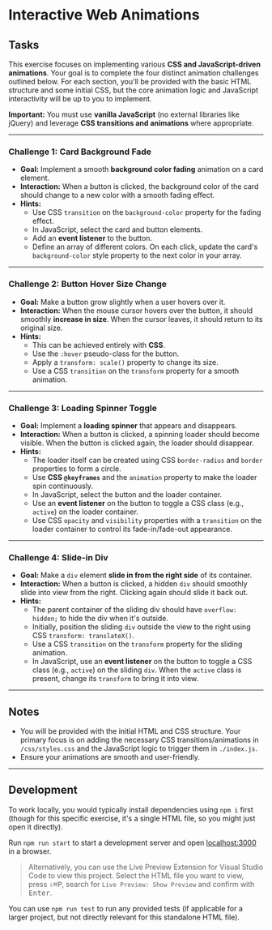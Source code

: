 # Interactive Web Animations

## Tasks

This exercise focuses on implementing various **CSS and JavaScript-driven animations**. Your goal is to complete the four distinct animation challenges outlined below. For each section, you'll be provided with the basic HTML structure and some initial CSS, but the core animation logic and JavaScript interactivity will be up to you to implement.

**Important:** You must use **vanilla JavaScript** (no external libraries like jQuery) and leverage **CSS transitions and animations** where appropriate.

---

### Challenge 1: Card Background Fade

* **Goal:** Implement a smooth **background color fading** animation on a card element.
* **Interaction:** When a button is clicked, the background color of the card should change to a new color with a smooth fading effect.
* **Hints:**
  * Use CSS `transition` on the `background-color` property for the fading effect.
  * In JavaScript, select the card and button elements.
  * Add an **event listener** to the button.
  * Define an array of different colors. On each click, update the card's `background-color` style property to the next color in your array.

---

### Challenge 2: Button Hover Size Change

* **Goal:** Make a button grow slightly when a user hovers over it.
* **Interaction:** When the mouse cursor hovers over the button, it should smoothly **increase in size**. When the cursor leaves, it should return to its original size.
* **Hints:**
  * This can be achieved entirely with **CSS**.
  * Use the `:hover` pseudo-class for the button.
  * Apply a `transform: scale()` property to change its size.
  * Use a CSS `transition` on the `transform` property for a smooth animation.

---

### Challenge 3: Loading Spinner Toggle

* **Goal:** Implement a **loading spinner** that appears and disappears.
* **Interaction:** When a button is clicked, a spinning loader should become visible. When the button is clicked again, the loader should disappear.
* **Hints:**
  * The loader itself can be created using CSS `border-radius` and `border` properties to form a circle.
  * Use **CSS `@keyframes`** and the `animation` property to make the loader spin continuously.
  * In JavaScript, select the button and the loader container.
  * Use an **event listener** on the button to toggle a CSS class (e.g., `active`) on the loader container.
  * Use CSS `opacity` and `visibility` properties with a `transition` on the loader container to control its fade-in/fade-out appearance.

---

### Challenge 4: Slide-in Div

* **Goal:** Make a `div` element **slide in from the right side** of its container.
* **Interaction:** When a button is clicked, a hidden `div` should smoothly slide into view from the right. Clicking again should slide it back out.
* **Hints:**
  * The parent container of the sliding div should have `overflow: hidden;` to hide the div when it's outside.
  * Initially, position the sliding `div` outside the view to the right using CSS `transform: translateX()`.
  * Use a CSS `transition` on the `transform` property for the sliding animation.
  * In JavaScript, use an **event listener** on the button to toggle a CSS class (e.g., `active`) on the sliding `div`. When the `active` class is present, change its `transform` to bring it into view.

---

## Notes

* You will be provided with the initial HTML and CSS structure. Your primary focus is on adding the necessary CSS transitions/animations in `/css/styles.css` and the JavaScript logic to trigger them in `./index.js`.
* Ensure your animations are smooth and user-friendly.

---

## Development

To work locally, you would typically install dependencies using `npm i` first (though for this specific exercise, it's a single HTML file, so you might just open it directly).

Run `npm run start` to start a development server and open [localhost:3000](http://localhost:3000) in a browser.

> Alternatively, you can use the Live Preview Extension for Visual Studio Code to view this project. Select the HTML file you want to view, press <kbd>⇧</kbd><kbd>⌘</kbd><kbd>P</kbd>, search for `Live Preview: Show Preview` and confirm with <kbd>Enter</kbd>.

You can use `npm run test` to run any provided tests (if applicable for a larger project, but not directly relevant for this standalone HTML file).
